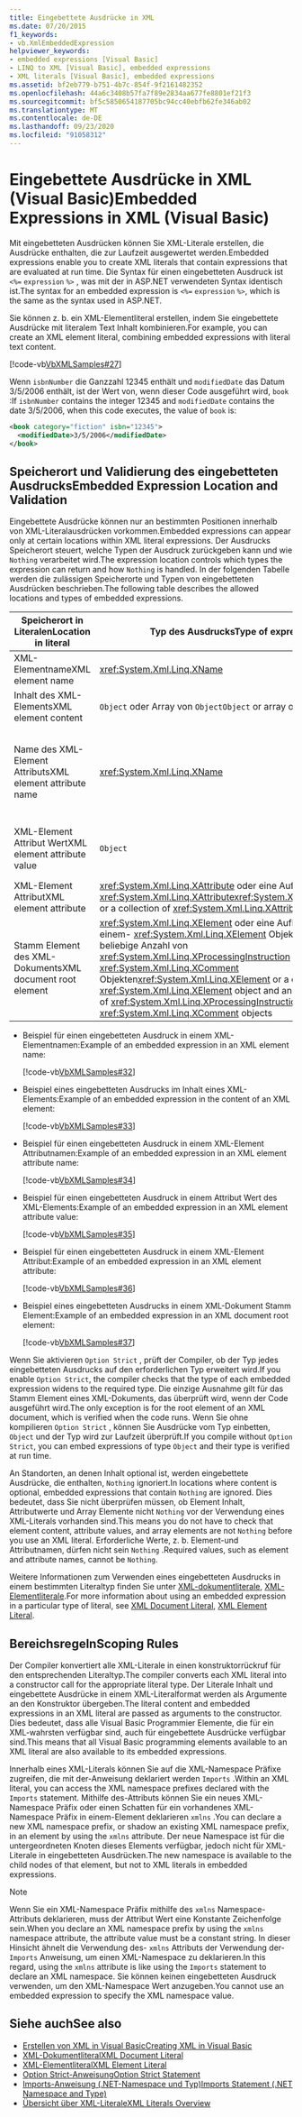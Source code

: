 ```yaml
---
title: Eingebettete Ausdrücke in XML
ms.date: 07/20/2015
f1_keywords:
- vb.XmlEmbeddedExpression
helpviewer_keywords:
- embedded expressions [Visual Basic]
- LINQ to XML [Visual Basic], embedded expressions
- XML literals [Visual Basic], embedded expressions
ms.assetid: bf2eb779-b751-4b7c-854f-9f2161482352
ms.openlocfilehash: 44a6c3408b57fa7f89e2834aa677fe8801ef21f3
ms.sourcegitcommit: bf5c5850654187705bc94cc40ebfb62fe346ab02
ms.translationtype: MT
ms.contentlocale: de-DE
ms.lasthandoff: 09/23/2020
ms.locfileid: "91058312"
---
```

# <a name="embedded-expressions-in-xml-visual-basic"></a><span data-ttu-id="0e33f-102">Eingebettete Ausdrücke in XML (Visual Basic)</span><span class="sxs-lookup"><span data-stu-id="0e33f-102">Embedded Expressions in XML (Visual Basic)</span></span>

<span data-ttu-id="0e33f-103">Mit eingebetteten Ausdrücken können Sie XML-Literale erstellen, die Ausdrücke enthalten, die zur Laufzeit ausgewertet werden.</span><span class="sxs-lookup"><span data-stu-id="0e33f-103">Embedded expressions enable you to create XML literals that contain expressions that are evaluated at run time.</span></span> <span data-ttu-id="0e33f-104">Die Syntax für einen eingebetteten Ausdruck ist `<%=` `expression` `%>` , was mit der in ASP.NET verwendeten Syntax identisch ist.</span><span class="sxs-lookup"><span data-stu-id="0e33f-104">The syntax for an embedded expression is `<%=` `expression` `%>`, which is the same as the syntax used in ASP.NET.</span></span>  
  
 <span data-ttu-id="0e33f-105">Sie können z. b. ein XML-Elementliteral erstellen, indem Sie eingebettete Ausdrücke mit literalem Text Inhalt kombinieren.</span><span class="sxs-lookup"><span data-stu-id="0e33f-105">For example, you can create an XML element literal, combining embedded expressions with literal text content.</span></span>  
  
 [!code-vb[VbXMLSamples#27](~/samples/snippets/visualbasic/VS_Snippets_VBCSharp/VbXMLSamples/VB/XMLSamples13.vb#27)]  
  
 <span data-ttu-id="0e33f-106">Wenn `isbnNumber` die Ganzzahl 12345 enthält und `modifiedDate` das Datum 3/5/2006 enthält, ist der Wert von, wenn dieser Code ausgeführt wird, `book` :</span><span class="sxs-lookup"><span data-stu-id="0e33f-106">If `isbnNumber` contains the integer 12345 and `modifiedDate` contains the date 3/5/2006, when this code executes, the value of `book` is:</span></span>  
  
```xml  
<book category="fiction" isbn="12345">  
  <modifiedDate>3/5/2006</modifiedDate>  
</book>  
```  
  
## <a name="embedded-expression-location-and-validation"></a><span data-ttu-id="0e33f-107">Speicherort und Validierung des eingebetteten Ausdrucks</span><span class="sxs-lookup"><span data-stu-id="0e33f-107">Embedded Expression Location and Validation</span></span>  

 <span data-ttu-id="0e33f-108">Eingebettete Ausdrücke können nur an bestimmten Positionen innerhalb von XML-Literalausdrücken vorkommen.</span><span class="sxs-lookup"><span data-stu-id="0e33f-108">Embedded expressions can appear only at certain locations within XML literal expressions.</span></span> <span data-ttu-id="0e33f-109">Der Ausdrucks Speicherort steuert, welche Typen der Ausdruck zurückgeben kann und wie `Nothing` verarbeitet wird.</span><span class="sxs-lookup"><span data-stu-id="0e33f-109">The expression location controls which types the expression can return and how `Nothing` is handled.</span></span> <span data-ttu-id="0e33f-110">In der folgenden Tabelle werden die zulässigen Speicherorte und Typen von eingebetteten Ausdrücken beschrieben.</span><span class="sxs-lookup"><span data-stu-id="0e33f-110">The following table describes the allowed locations and types of embedded expressions.</span></span>  
  
|<span data-ttu-id="0e33f-111">Speicherort in Literalen</span><span class="sxs-lookup"><span data-stu-id="0e33f-111">Location in literal</span></span>|<span data-ttu-id="0e33f-112">Typ des Ausdrucks</span><span class="sxs-lookup"><span data-stu-id="0e33f-112">Type of expression</span></span>|<span data-ttu-id="0e33f-113">Behandlung von `Nothing`</span><span class="sxs-lookup"><span data-stu-id="0e33f-113">Handling of `Nothing`</span></span>|  
|---|---|---|  
|<span data-ttu-id="0e33f-114">XML-Elementname</span><span class="sxs-lookup"><span data-stu-id="0e33f-114">XML element name</span></span>|<xref:System.Xml.Linq.XName>|<span data-ttu-id="0e33f-115">Fehler</span><span class="sxs-lookup"><span data-stu-id="0e33f-115">Error</span></span>|  
|<span data-ttu-id="0e33f-116">Inhalt des XML-Elements</span><span class="sxs-lookup"><span data-stu-id="0e33f-116">XML element content</span></span>|<span data-ttu-id="0e33f-117">`Object` oder Array von `Object`</span><span class="sxs-lookup"><span data-stu-id="0e33f-117">`Object` or array of `Object`</span></span>|<span data-ttu-id="0e33f-118">Wird ignoriert.</span><span class="sxs-lookup"><span data-stu-id="0e33f-118">Ignored</span></span>|  
|<span data-ttu-id="0e33f-119">Name des XML-Element Attributs</span><span class="sxs-lookup"><span data-stu-id="0e33f-119">XML element attribute name</span></span>|<xref:System.Xml.Linq.XName>|<span data-ttu-id="0e33f-120">Fehler, es sei denn, der Attribut Wert ist ebenfalls `Nothing`</span><span class="sxs-lookup"><span data-stu-id="0e33f-120">Error, unless the attribute value is also `Nothing`</span></span>|  
|<span data-ttu-id="0e33f-121">XML-Element Attribut Wert</span><span class="sxs-lookup"><span data-stu-id="0e33f-121">XML element attribute value</span></span>|`Object`|<span data-ttu-id="0e33f-122">Attribut Deklaration wird ignoriert</span><span class="sxs-lookup"><span data-stu-id="0e33f-122">Attribute declaration ignored</span></span>|  
|<span data-ttu-id="0e33f-123">XML-Element Attribut</span><span class="sxs-lookup"><span data-stu-id="0e33f-123">XML element attribute</span></span>|<span data-ttu-id="0e33f-124"><xref:System.Xml.Linq.XAttribute> oder eine Auflistung von <xref:System.Xml.Linq.XAttribute></span><span class="sxs-lookup"><span data-stu-id="0e33f-124"><xref:System.Xml.Linq.XAttribute> or a collection of <xref:System.Xml.Linq.XAttribute></span></span>|<span data-ttu-id="0e33f-125">Wird ignoriert.</span><span class="sxs-lookup"><span data-stu-id="0e33f-125">Ignored</span></span>|  
|<span data-ttu-id="0e33f-126">Stamm Element des XML-Dokuments</span><span class="sxs-lookup"><span data-stu-id="0e33f-126">XML document root element</span></span>|<span data-ttu-id="0e33f-127"><xref:System.Xml.Linq.XElement> oder eine Auflistung von einem- <xref:System.Xml.Linq.XElement> Objekt und eine beliebige Anzahl von <xref:System.Xml.Linq.XProcessingInstruction> -Objekten und- <xref:System.Xml.Linq.XComment> Objekten</span><span class="sxs-lookup"><span data-stu-id="0e33f-127"><xref:System.Xml.Linq.XElement> or a collection of one <xref:System.Xml.Linq.XElement> object and an arbitrary number of <xref:System.Xml.Linq.XProcessingInstruction> and <xref:System.Xml.Linq.XComment> objects</span></span>|<span data-ttu-id="0e33f-128">Wird ignoriert.</span><span class="sxs-lookup"><span data-stu-id="0e33f-128">Ignored</span></span>|  
  
- <span data-ttu-id="0e33f-129">Beispiel für einen eingebetteten Ausdruck in einem XML-Elementnamen:</span><span class="sxs-lookup"><span data-stu-id="0e33f-129">Example of an embedded expression in an XML element name:</span></span>  
  
     [!code-vb[VbXMLSamples#32](~/samples/snippets/visualbasic/VS_Snippets_VBCSharp/VbXMLSamples/VB/XMLSamples13.vb#32)]  
  
- <span data-ttu-id="0e33f-130">Beispiel eines eingebetteten Ausdrucks im Inhalt eines XML-Elements:</span><span class="sxs-lookup"><span data-stu-id="0e33f-130">Example of an embedded expression in the content of an XML element:</span></span>  
  
     [!code-vb[VbXMLSamples#33](~/samples/snippets/visualbasic/VS_Snippets_VBCSharp/VbXMLSamples/VB/XMLSamples13.vb#33)]  
  
- <span data-ttu-id="0e33f-131">Beispiel für einen eingebetteten Ausdruck in einem XML-Element Attributnamen:</span><span class="sxs-lookup"><span data-stu-id="0e33f-131">Example of an embedded expression in an XML element attribute name:</span></span>  
  
     [!code-vb[VbXMLSamples#34](~/samples/snippets/visualbasic/VS_Snippets_VBCSharp/VbXMLSamples/VB/XMLSamples13.vb#34)]  
  
- <span data-ttu-id="0e33f-132">Beispiel für einen eingebetteten Ausdruck in einem Attribut Wert des XML-Elements:</span><span class="sxs-lookup"><span data-stu-id="0e33f-132">Example of an embedded expression in an XML element attribute value:</span></span>  
  
     [!code-vb[VbXMLSamples#35](~/samples/snippets/visualbasic/VS_Snippets_VBCSharp/VbXMLSamples/VB/XMLSamples13.vb#35)]  
  
- <span data-ttu-id="0e33f-133">Beispiel für einen eingebetteten Ausdruck in einem XML-Element Attribut:</span><span class="sxs-lookup"><span data-stu-id="0e33f-133">Example of an embedded expression in an XML element attribute:</span></span>  
  
     [!code-vb[VbXMLSamples#36](~/samples/snippets/visualbasic/VS_Snippets_VBCSharp/VbXMLSamples/VB/XMLSamples13.vb#36)]  
  
- <span data-ttu-id="0e33f-134">Beispiel eines eingebetteten Ausdrucks in einem XML-Dokument Stamm Element:</span><span class="sxs-lookup"><span data-stu-id="0e33f-134">Example of an embedded expression in an XML document root element:</span></span>  
  
     [!code-vb[VbXMLSamples#37](~/samples/snippets/visualbasic/VS_Snippets_VBCSharp/VbXMLSamples/VB/XMLSamples13.vb#37)]  
  
 <span data-ttu-id="0e33f-135">Wenn Sie aktivieren `Option Strict` , prüft der Compiler, ob der Typ jedes eingebetteten Ausdrucks auf den erforderlichen Typ erweitert wird.</span><span class="sxs-lookup"><span data-stu-id="0e33f-135">If you enable `Option Strict`, the compiler checks that the type of each embedded expression widens to the required type.</span></span> <span data-ttu-id="0e33f-136">Die einzige Ausnahme gilt für das Stamm Element eines XML-Dokuments, das überprüft wird, wenn der Code ausgeführt wird.</span><span class="sxs-lookup"><span data-stu-id="0e33f-136">The only exception is for the root element of an XML document, which is verified when the code runs.</span></span> <span data-ttu-id="0e33f-137">Wenn Sie ohne kompilieren `Option Strict` , können Sie Ausdrücke vom Typ einbetten, `Object` und der Typ wird zur Laufzeit überprüft.</span><span class="sxs-lookup"><span data-stu-id="0e33f-137">If you compile without `Option Strict`, you can embed expressions of type `Object` and their type is verified at run time.</span></span>  
  
 <span data-ttu-id="0e33f-138">An Standorten, an denen Inhalt optional ist, werden eingebettete Ausdrücke, die enthalten, `Nothing` ignoriert.</span><span class="sxs-lookup"><span data-stu-id="0e33f-138">In locations where content is optional, embedded expressions that contain `Nothing` are ignored.</span></span> <span data-ttu-id="0e33f-139">Dies bedeutet, dass Sie nicht überprüfen müssen, ob Element Inhalt, Attributwerte und Array Elemente nicht `Nothing` vor der Verwendung eines XML-Literals vorhanden sind.</span><span class="sxs-lookup"><span data-stu-id="0e33f-139">This means you do not have to check that element content, attribute values, and array elements are not `Nothing` before you use an XML literal.</span></span> <span data-ttu-id="0e33f-140">Erforderliche Werte, z. b. Element-und Attributnamen, dürfen nicht sein `Nothing` .</span><span class="sxs-lookup"><span data-stu-id="0e33f-140">Required values, such as element and attribute names, cannot be `Nothing`.</span></span>  
  
 <span data-ttu-id="0e33f-141">Weitere Informationen zum Verwenden eines eingebetteten Ausdrucks in einem bestimmten Literaltyp finden Sie unter [XML-dokumentliterale](../../../language-reference/xml-literals/xml-document-literal.md), [XML-Elementliterale](../../../language-reference/xml-literals/xml-element-literal.md).</span><span class="sxs-lookup"><span data-stu-id="0e33f-141">For more information about using an embedded expression in a particular type of literal, see [XML Document Literal](../../../language-reference/xml-literals/xml-document-literal.md), [XML Element Literal](../../../language-reference/xml-literals/xml-element-literal.md).</span></span>  
  
## <a name="scoping-rules"></a><span data-ttu-id="0e33f-142">Bereichsregeln</span><span class="sxs-lookup"><span data-stu-id="0e33f-142">Scoping Rules</span></span>  

 <span data-ttu-id="0e33f-143">Der Compiler konvertiert alle XML-Literale in einen konstruktorrückruf für den entsprechenden Literaltyp.</span><span class="sxs-lookup"><span data-stu-id="0e33f-143">The compiler converts each XML literal into a constructor call for the appropriate literal type.</span></span> <span data-ttu-id="0e33f-144">Der Literale Inhalt und eingebettete Ausdrücke in einem XML-Literalformat werden als Argumente an den Konstruktor übergeben.</span><span class="sxs-lookup"><span data-stu-id="0e33f-144">The literal content and embedded expressions in an XML literal are passed as arguments to the constructor.</span></span> <span data-ttu-id="0e33f-145">Dies bedeutet, dass alle Visual Basic Programmier Elemente, die für ein XML-wahrsten verfügbar sind, auch für eingebettete Ausdrücke verfügbar sind.</span><span class="sxs-lookup"><span data-stu-id="0e33f-145">This means that all Visual Basic programming elements available to an XML literal are also available to its embedded expressions.</span></span>  
  
 <span data-ttu-id="0e33f-146">Innerhalb eines XML-Literals können Sie auf die XML-Namespace Präfixe zugreifen, die mit der-Anweisung deklariert werden `Imports` .</span><span class="sxs-lookup"><span data-stu-id="0e33f-146">Within an XML literal, you can access the XML namespace prefixes declared with the `Imports` statement.</span></span> <span data-ttu-id="0e33f-147">Mithilfe des-Attributs können Sie ein neues XML-Namespace Präfix oder einen Schatten für ein vorhandenes XML-Namespace Präfix in einem-Element deklarieren `xmlns` .</span><span class="sxs-lookup"><span data-stu-id="0e33f-147">You can declare a new XML namespace prefix, or shadow an existing XML namespace prefix, in an element by using the `xmlns` attribute.</span></span> <span data-ttu-id="0e33f-148">Der neue Namespace ist für die untergeordneten Knoten dieses Elements verfügbar, jedoch nicht für XML-Literale in eingebetteten Ausdrücken.</span><span class="sxs-lookup"><span data-stu-id="0e33f-148">The new namespace is available to the child nodes of that element, but not to XML literals in embedded expressions.</span></span>  
  
> [!NOTE]
> <span data-ttu-id="0e33f-149">Wenn Sie ein XML-Namespace Präfix mithilfe des `xmlns` Namespace-Attributs deklarieren, muss der Attribut Wert eine Konstante Zeichenfolge sein.</span><span class="sxs-lookup"><span data-stu-id="0e33f-149">When you declare an XML namespace prefix by using the `xmlns` namespace attribute, the attribute value must be a constant string.</span></span> <span data-ttu-id="0e33f-150">In dieser Hinsicht ähnelt die Verwendung des- `xmlns` Attributs der Verwendung der- `Imports` Anweisung, um einen XML-Namespace zu deklarieren.</span><span class="sxs-lookup"><span data-stu-id="0e33f-150">In this regard, using the `xmlns` attribute is like using the `Imports` statement to declare an XML namespace.</span></span> <span data-ttu-id="0e33f-151">Sie können keinen eingebetteten Ausdruck verwenden, um den XML-Namespace Wert anzugeben.</span><span class="sxs-lookup"><span data-stu-id="0e33f-151">You cannot use an embedded expression to specify the XML namespace value.</span></span>  
  
## <a name="see-also"></a><span data-ttu-id="0e33f-152">Siehe auch</span><span class="sxs-lookup"><span data-stu-id="0e33f-152">See also</span></span>

- [<span data-ttu-id="0e33f-153">Erstellen von XML in Visual Basic</span><span class="sxs-lookup"><span data-stu-id="0e33f-153">Creating XML in Visual Basic</span></span>](creating-xml.md)
- [<span data-ttu-id="0e33f-154">XML-Dokumentliteral</span><span class="sxs-lookup"><span data-stu-id="0e33f-154">XML Document Literal</span></span>](../../../language-reference/xml-literals/xml-document-literal.md)
- [<span data-ttu-id="0e33f-155">XML-Elementliteral</span><span class="sxs-lookup"><span data-stu-id="0e33f-155">XML Element Literal</span></span>](../../../language-reference/xml-literals/xml-element-literal.md)
- [<span data-ttu-id="0e33f-156">Option Strict-Anweisung</span><span class="sxs-lookup"><span data-stu-id="0e33f-156">Option Strict Statement</span></span>](../../../language-reference/statements/option-strict-statement.md)
- [<span data-ttu-id="0e33f-157">Imports-Anweisung (.NET-Namespace und Typ)</span><span class="sxs-lookup"><span data-stu-id="0e33f-157">Imports Statement (.NET Namespace and Type)</span></span>](../../../language-reference/statements/imports-statement-net-namespace-and-type.md)
- [<span data-ttu-id="0e33f-158">Übersicht über XML-Literale</span><span class="sxs-lookup"><span data-stu-id="0e33f-158">XML Literals Overview</span></span>](xml-literals-overview.md)
